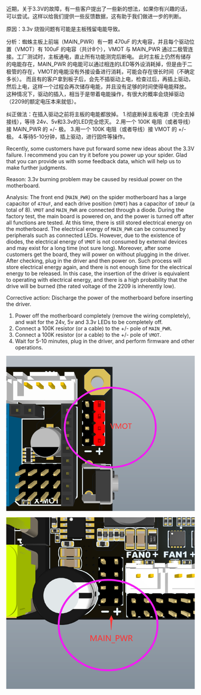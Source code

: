 近期，关于3.3V的故障，有一些客户提出了一些新的想法，如果你有兴趣的话，可以尝试。这样以给我们提供一些反馈数据，这有助于我们做进一步的判断。

原因：3.3v 烧毁问题有可能是主板残留电能导致。

分析：蜘蛛主板上前端（MAIN_PWR）有一颗 470uF 的大电容，并且每个驱动位置（VMOT）有 100uF 的电容（共计8个），VMOT 与 MAIN_PWR 通过二极管连接。工厂测试时，主板通电，直止所有功能测完后断电。
此时主板上仍然有储存的电能存在，MAIN_PWR 的电能可以通过相连的LED等外设消耗掉，但是由于二极管的存在，VMOT的电能没有外接设备进行消耗，可能会存在很长时间（不确定多长）。
而且有的客户拿到板子后，会先不插驱动上电，检查过后，再插上驱动，然后上电，这样一个过程会再次储存电能，并且没有足够的时间使得电能释放。
这种情况下，驱动的插入，相当于是带着电能操作，有很大的概率会烧掉驱动（2209的额定电压本来就低）。

纠正做法：在插入驱动之前将主板的电能都放掉。
1.彻底断掉主板电源（完全去掉接线），等待 24v、5v和3.3v的LED完全熄灭。
2.用一个 100K 电阻（或者导线）接 MAIN_PWR 的 +/- 极。
3.用一个 100K 电阻（或者导线）接 VMOT 的 +/- 极。
4.等待5-10分钟，插上驱动，进行固件等操作。

Recently, some customers have put forward some new ideas about the 3.3V failure. I recommend you can try it before you power up your spider. Glad that you can provide us with some feedback data, which will help us to make further judgments.

Reason: 3.3v burning problem may be caused by residual power on the motherboard.

Analysis: The front end (`MAIN_PWR`) on the spider motherboard has a large capacitor of `470uF`, and each drive position (`VMOT`) has a capacitor of `100uF` (a total of 8). `VMOT` and `MAIN_PWR` are connected through a diode. During the factory test, the main board is powered on, and the power is turned off after all functions are tested.
At this time, there is still stored electrical energy on the motherboard. The electrical energy of `MAIN_PWR` can be consumed by peripherals such as connected LEDs. However, due to the existence of diodes, the electrical energy of `VMOT` is not consumed by external devices and may exist for a long time (not sure long).
Moreover, after some customers get the board, they will power on without plugging in the driver. After checking, plug in the driver and then power on. Such process will store electrical energy again, and there is not enough time for the electrical energy to be released.
In this case, the insertion of the driver is equivalent to operating with electrical energy, and there is a high probability that the drive will be burned (the rated voltage of the 2209 is inherently low).

Corrective action: Discharge the power of the motherboard before inserting the driver.
1. Power off the motherboard completely (remove the wiring completely), and wait for the 24v, 5v and 3.3v LEDs to be completely off.
2. Connect a 100K resistor (or a cable) to the +/- pole of `MAIN_PWR`.
3. Connect a 100K resistor (or a cable) to the +/- pole of `VMOT`.
4. Wait for 5-10 minutes, plug in the driver, and perform firmware and other operations.

![image-20210714185212824](images/image-20210714185212824.png)

![image-20210714185307393](images/image-20210714185307393.png)